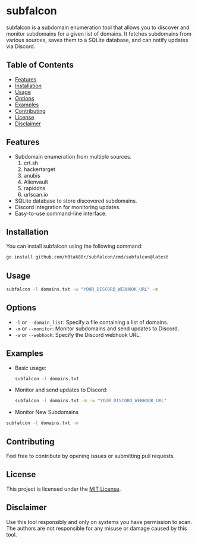 # subfalcon

subfalcon is a subdomain enumeration tool that allows you to discover and monitor subdomains for a given list of domains. It fetches subdomains from various sources, saves them to a SQLite database, and can notify updates via Discord.

## Table of Contents

- [Features](#features)
- [Installation](#installation)
- [Usage](#usage)
- [Options](#options)
- [Examples](#examples)
- [Contributing](#contributing)
- [License](#license)
- [Disclaimer](#disclaimer)

## Features

- Subdomain enumeration from multiple sources.
    1. crt.sh
    2. hackertarget
    3. anubis
    4. Alienvault
    5. rapiddns
    6. urlscan.io
- SQLite database to store discovered subdomains.
- Discord integration for monitoring updates.
- Easy-to-use command-line interface.

## Installation
You can install subfalcon using the following command: 
```bash
go install github.com/h0tak88r/subfalcon/cmd/subfalcon@latest
```
## Usage

```bash
subfalcon -l domains.txt -w "YOUR_DISCORD_WEBHOOK_URL" -m
```

## Options

- `-l` or `--domain_list`: Specify a file containing a list of domains.
- `-m` or `--monitor`: Monitor subdomains and send updates to Discord.
- `-w` or `--webhook`: Specify the Discord webhook URL.

## Examples

- Basic usage:

  ```bash
  subfalcon -l domains.txt
  ```

- Monitor and send updates to Discord:
  ```bash
  subfalcon -l domains.txt -m -w "YOUR_DISCORD_WEBHOOK_URL"
  ```

- Monitor New Subdomains 
```bash
subfalcon -l domains.txt -m
```

## Contributing

Feel free to contribute by opening issues or submitting pull requests.

## License

This project is licensed under the [MIT License](LICENSE).

## Disclaimer

Use this tool responsibly and only on systems you have permission to scan. The authors are not responsible for any misuse or damage caused by this tool.
